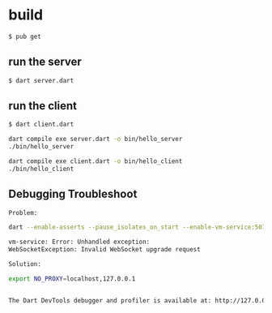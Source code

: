 
# build
```sh
$ pub get
```

## run the server

```sh
$ dart server.dart
```

## run the client

```sh
$ dart client.dart
```

```sh
dart compile exe server.dart -o bin/hello_server
./bin/hello_server

dart compile exe client.dart -o bin/hello_client
./bin/hello_client
```

## Debugging Troubleshoot

```sh
Problem:

dart --enable-asserts --pause_isolates_on_start --enable-vm-service:50714 client.dart

vm-service: Error: Unhandled exception:
WebSocketException: Invalid WebSocket upgrade request

Solution:

export NO_PROXY=localhost,127.0.0.1


The Dart DevTools debugger and profiler is available at: http://127.0.0.1:52426/6IXUiMzaUlk=/devtools?uri=ws://127.0.0.1:52426/6IXUiMzaUlk=/ws
``````